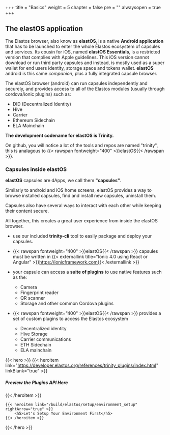 +++
title = "Basics"
weight = 5
chapter = false
pre = ""
alwaysopen = true
+++

##  The elastOS application

The Elastos browser, also know as **elastOS**, is a native **Android application** that has to be launched to enter the whole Elastos ecosystem of capsules and services. Its cousin for iOS, named **elastOS Essentials**, is a restricted version that complies with Apple guidelines. This iOS version cannot download or run third party capsules and instead, is mostly used as a super wallet for end users identity, storage space and tokens wallet. **elastOS** android is this same *companion*, plus a fully integrated capsule browser.

The elastOS browser (android) can run capsules independently and securely, and provides access to all of the Elastos modules (usually through cordova/ionic plugins) such as:

- DID (Decentralized Identity)
- Hive
- Carrier
- Ethereum Sidechain
- ELA Mainchain

**The development codename for elastOS is Trinity.**

On github, you will notice a lot of the tools and repos are named "trinity", this is analagous to {{< rawspan fontweight="400" >}}elastOS{{< /rawspan >}}.

### Capsules inside elastOS

**elastOS** capsules are dApps, we call them **"capsules"**.

Similarly to android and iOS home screens, elastOS provides a way to browse installed capsules, find and install new capsules, uninstall them.

Capsules also have several ways to interact with each other while keeping their content secure.

All together, this creates a great user experience from inside the elastOS browser.

- use our included **trinity-cli** tool to easily package and deploy your capsules.

- {{< rawspan fontweight="400" >}}elastOS{{< /rawspan >}} capsules must be written in {{< externallink title="Ionic 4.0 using React or Angular" >}}https://ionicframework.com{{< /externallink >}}

- your capsule can access a **suite of plugins** to use native features such as the:

    - Camera
    - Fingerprint reader
    - QR scanner
    - Storage and other common Cordova plugins

- {{< rawspan fontweight="400" >}}elastOS{{< /rawspan >}} provides a set of custom plugins to access the Elastos ecosystem

    - Decentralized identity
    - Hive Storage
    - Carrier communications
    - ETH Sidechain
    - ELA mainchain

{{< hero >}}
    {{< heroitem link="https://developer.elastos.org/references/trinity_plugins/index.html" linkBlank="true" >}}
        <h5>Preview the Plugins API Here</h5>
    {{< /heroitem >}}

    {{< heroitem link="/build/elastos/setup/environment_setup" rightArrow="true" >}}
        <h5>Let's Setup Your Environment First</h5>
    {{< /heroitem >}}
{{< /hero >}}


